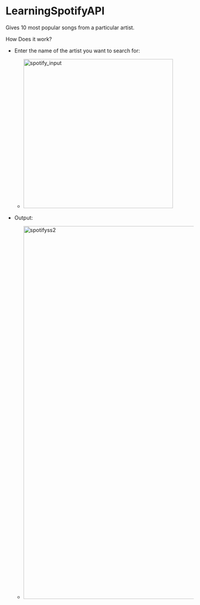 # LearningSpotifyAPI
Gives 10 most popular songs from a particular artist.

How Does it work? 
- Enter the name of the artist you want to search for:
  - <img width="400" alt="spotify_input" src="https://user-images.githubusercontent.com/104303438/235298682-bdb522ec-21c4-409b-9a3a-2919aec6d8ab.png">

- Output:
  - <img width="1000" alt="spotifyss2" src="https://user-images.githubusercontent.com/104303438/235298690-117be5b6-56cb-4e6f-84a5-b27b4c5e0196.png">
